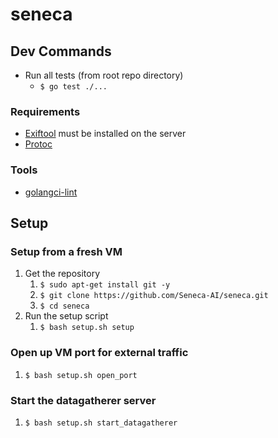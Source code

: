 # seneca

## Dev Commands
* Run all tests (from root repo directory)
    * `$ go test ./...`

### Requirements
* [Exiftool](https://exiftool.org/install.html#Unix) must be installed on the server
* [Protoc](https://grpc.io/docs/protoc-installation/)

### Tools
* [golangci-lint](https://golangci-lint.run/usage/install/#local-installation)

## Setup

### Setup from a fresh VM
1. Get the repository
    1. `$ sudo apt-get install git -y`
    1. `$ git clone https://github.com/Seneca-AI/seneca.git`
    1. `$ cd seneca`
1. Run the setup script
    1. `$ bash setup.sh setup`

### Open up VM port for external traffic
1. `$ bash setup.sh open_port`

### Start the datagatherer server
1. `$ bash setup.sh start_datagatherer`
